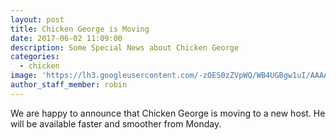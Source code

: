 ```yaml
---
layout: post
title: Chicken George is Moving
date: 2017-06-02 11:09:00
description: Some Special News about Chicken George
categories:
  - chicken
image: 'https://lh3.googleusercontent.com/-zOES0zZVpWQ/WB4UGBgw1uI/AAAAAAAAQE0/-Rn1A_UWG_AUYquPiznPTIf6S2LV42cUACJoC/s800-rj/IMG_20161105_153249931.jpg'
author_staff_member: robin
---
```



We are happy to announce that Chicken George is moving to a new host. He will be available faster and smoother from Monday.